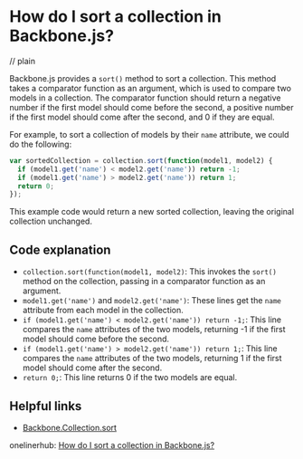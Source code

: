 # How do I sort a collection in Backbone.js?
// plain

Backbone.js provides a `sort()` method to sort a collection. This method takes a comparator function as an argument, which is used to compare two models in a collection. The comparator function should return a negative number if the first model should come before the second, a positive number if the first model should come after the second, and 0 if they are equal.

For example, to sort a collection of models by their `name` attribute, we could do the following:

```javascript
var sortedCollection = collection.sort(function(model1, model2) {
  if (model1.get('name') < model2.get('name')) return -1;
  if (model1.get('name') > model2.get('name')) return 1;
  return 0;
});
```

This example code would return a new sorted collection, leaving the original collection unchanged.

## Code explanation


- `collection.sort(function(model1, model2)`: This invokes the `sort()` method on the collection, passing in a comparator function as an argument.
- `model1.get('name')` and `model2.get('name')`: These lines get the `name` attribute from each model in the collection.
- `if (model1.get('name') < model2.get('name')) return -1;`: This line compares the `name` attributes of the two models, returning -1 if the first model should come before the second.
- `if (model1.get('name') > model2.get('name')) return 1;`: This line compares the `name` attributes of the two models, returning 1 if the first model should come after the second.
- `return 0;`: This line returns 0 if the two models are equal.

## Helpful links

- [Backbone.Collection.sort](http://backbonejs.org/#Collection-sort)

onelinerhub: [How do I sort a collection in Backbone.js?](https://onelinerhub.com/backbone.js/how-do-i-sort-a-collection-in-backbone-js)